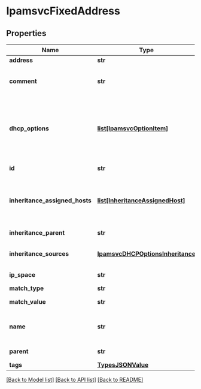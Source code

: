 # IpamsvcFixedAddress

## Properties
Name | Type | Description | Notes
------------ | ------------- | ------------- | -------------
**address** | **str** |  | 
**comment** | **str** | A comment of the Fixed Address object. | [optional] 
**dhcp_options** | [**list[IpamsvcOptionItem]**](IpamsvcOptionItem.md) | A list of DHCP options. May be either a specific option or a group of options. | [optional] 
**id** | **str** | The resource identifier. | [optional] 
**inheritance_assigned_hosts** | [**list[InheritanceAssignedHost]**](InheritanceAssignedHost.md) | Read-only. The list of the inheritance assigned hosts of the object. | [optional] 
**inheritance_parent** | **str** | The resource identifier. | [optional] 
**inheritance_sources** | [**IpamsvcDHCPOptionsInheritance**](IpamsvcDHCPOptionsInheritance.md) | Optional. Inheritance configuration. | [optional] 
**ip_space** | **str** | The resource identifier. | [optional] 
**match_type** | **str** |  | 
**match_value** | **str** | Value to match. | 
**name** | **str** | The name of Fixed Address object. | [optional] 
**parent** | **str** | The resource identifier. | [optional] 
**tags** | [**TypesJSONValue**](TypesJSONValue.md) |  | [optional] 

[[Back to Model list]](../README.md#documentation-for-models) [[Back to API list]](../README.md#documentation-for-api-endpoints) [[Back to README]](../README.md)


